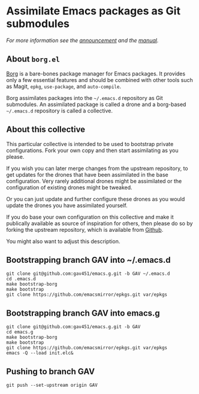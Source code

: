 Assimilate Emacs packages as Git submodules
===========================================

*For more information see the [announcement][init] and the [manual].*

About `borg.el`
---------------

[Borg] is a bare-bones package manager for Emacs packages.  It
provides only a few essential features and should be combined with
other tools such as Magit, `epkg`, `use-package`, and `auto-compile`.

Borg assimilates packages into the `~/.emacs.d` repository as Git
submodules.  An assimilated package is called a drone and a borg-based
`~/.emacs.d` repository is called a collective.

About this collective
---------------------

This particular collective is intended to be used to bootstrap private
configurations.  Fork your own copy and then start assimilating as you
please.

If you wish you can later merge changes from the upstream repository,
to get updates for the drones that have been assimilated in the base
configuration.  Very rarely additional drones might be assimilated or
the configuration of existing drones might be tweaked.

Or you can just update and further configure these drones as you would
update the drones you have assimilated yourself.

If you do base your own configuration on this collective and make it
publically available as source of inspiration for others, then please
do so by forking the upstream repository, which is available from
[Github].

You might also want to adjust this description.

[init]:    https://emacsair.me/2016/05/17/assimilate-emacs-packages-as-git-submodules
[Borg]:    https://gitlab.com/tarsius/borg
[manual]:  https://emacsmirror.net/manual/borg
[Github]:  https://github.com/emacscollective/emacs.g

Bootstrapping branch GAV into ~/.emacs.d
----------------------------------------

``` shell
git clone git@github.com:gav451/emacs.g.git -b GAV ~/.emacs.d
cd .emacs.d
make bootstrap-borg
make bootstrap
git clone https://github.com/emacsmirror/epkgs.git var/epkgs
```

Bootstrapping branch GAV into emacs.g
-------------------------------------

``` shell
git clone git@github.com:gav451/emacs.g.git -b GAV
cd emacs.g
make bootstrap-borg
make bootstrap
git clone https://github.com/emacsmirror/epkgs.git var/epkgs
emacs -Q --load init.elc&
```

Pushing to branch GAV
---------------------

``` shell
git push --set-upstream origin GAV 
```

